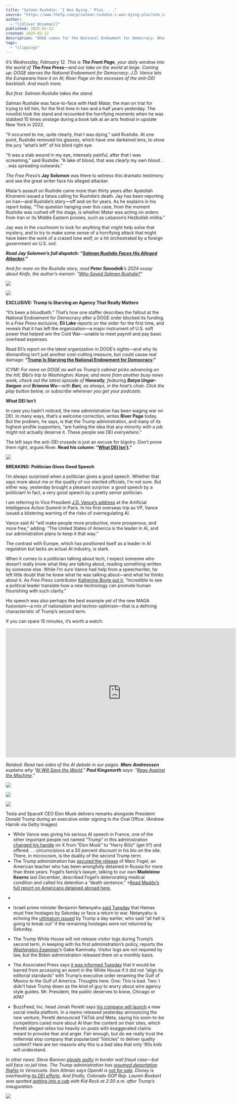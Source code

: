 ```yaml
---
title: "Salman Rushdie: ‘I Was Dying.’ Plus. . ."
source: "https://www.thefp.com/p/salman-rushdie-i-was-dying-plus?utm_campaign=email-post&r=7br8e&utm_source=substack&utm_medium=email"
author:
  - "[[Oliver Wiseman]]"
published: 2025-02-12
created: 2025-02-12
description: "DOGE comes for the National Endowment for Democracy. What DEI isn’t. J.D. Vance’s overseas debut. And more."
tags:
  - "clippings"
---
```

*It’s Wednesday, February 12. This is **The Front Page**, your daily window into the world of **The Free Press**—and our take on the world at large. Coming up: DOGE starves the National Endowment for Democracy; J.D. Vance lets the Europeans have it on AI; River Page on the excesses of the anti-DEI backlash. And much more.*

*But first: Salman Rushdie takes the stand.*

Salman Rushdie was face-to-face with Hadi Matar, the man on trial for trying to kill him, for the first time in two and a half years yesterday. The novelist took the stand and recounted the horrifying moments when he was stabbed 15 times onstage during a book talk at an arts festival in upstate New York in 2022.

“It occurred to me, quite clearly, that I was dying,” said Rushdie. At one point, Rushdie removed his glasses, which have one darkened lens, to show the jury “what’s left” of his blind right eye.

“It was a stab wound in my eye, intensely painful, after that I was screaming,” said Rushdie. “A lake of blood, that was clearly my own blood. . . was spreading outwards.”

*The Free Press*’s **Jay Solomon** was there to witness this dramatic testimony and see the great writer face his alleged attacker.

Matar’s assault on Rushdie came more than thirty years after Ayatollah Khomeini issued a fatwa calling for Rushdie’s death. Jay has been reporting on Iran—and Rushdie’s story—off and on for years. As he explains in his report today, “The question hanging over this case, from the moment Rushdie was rushed off the stage, is whether Matar was acting on orders from Iran or its Middle Eastern proxies, such as Lebanon’s Hezbollah militia.”

Jay was in the courtroom to look for anything that might help solve that mystery, and to try to make some sense of a horrifying attack that might have been the work of a crazed lone wolf, or a hit orchestrated by a foreign government on U.S. soil.

***Read Jay Solomon’s full dispatch: “[Salman Rushdie Faces His Alleged Attacker](https://www.thefp.com/p/salman-rushdie-faces-his-alleged).”***

*And for more on the Rushdie story, read **Peter Savodnik**’s 2024 essay about Knife, the author’s memoir: “[Who Saved Salman Rushdie?](https://www.thefp.com/p/peter-savodnik-salman-rushdie-knife)”*

![](https://substackcdn.com/image/fetch/w_1456,c_limit,f_auto,q_auto:good,fl_progressive:steep/https%3A%2F%2Fsubstack-post-media.s3.amazonaws.com%2Fpublic%2Fimages%2Fb9ccf6f0-8439-41c9-92e5-8e04fa008dbc_1320x30.png)

![](https://substackcdn.com/image/fetch/w_1456,c_limit,f_auto,q_auto:good,fl_progressive:steep/https%3A%2F%2Fsubstack-post-media.s3.amazonaws.com%2Fpublic%2Fimages%2Ff0b40202-6a03-4f55-b753-e1c2110df850_1125x100.png)

**EXCLUSIVE: Trump Is Starving an Agency That Really Matters**

“It’s been a bloodbath.” That’s how one staffer describes the fallout at the National Endowment for Democracy after a DOGE order blocked its funding. In a *Free Press* exclusive, **Eli Lake** reports on the order for the first time, and reveals that it has left the organization—a major instrument of U.S. soft power that helped win the Cold War—unable to meet payroll and pay basic overhead expenses.

Read Eli’s report on the latest organization in DOGE’s sights—and why its dismantling isn’t just another cost-cutting measure, but could cause real damage: **“[Trump Is Starving the National Endowment for Democracy](https://www.thefp.com/p/trump-starves-the-national-endowment-for-democracy-elon-musk-doge).”**

*ICYMI: For more on DOGE as well as Trump’s cabinet picks advancing on the hill; Bibi’s trip to Washington; Kanye; and more from another busy news week, check out the latest episode of **Honestly**, featuring **Batya Ungar-Sargon** and **Brianna Wu**—with **Bari,** as always, in the host’s chair. Click the play button below, or subscribe wherever you get your podcasts.*

**What DEI Isn’t**

In case you hadn’t noticed, the new administration has been waging war on DEI. In many ways, that’s a welcome correction, writes **River Page** today. But the problem, he says, is that the Trump administration, and many of its highest-profile supporters, “are fueling the idea that any minority with a job might not actually deserve it. These people see DEI *everywhere*.”

The left says the anti-DEI crusade is just an excuse for bigotry. Don’t prove them right, argues River. **Read his column: “[What DEI Isn’t](https://www.thefp.com/p/what-dei-isnt-trump-jd-vance-republicans).”**

![](https://substackcdn.com/image/fetch/w_1456,c_limit,f_auto,q_auto:good,fl_progressive:steep/https%3A%2F%2Fsubstack-post-media.s3.amazonaws.com%2Fpublic%2Fimages%2Fb5678d75-0063-49e8-8f55-b785d4552cf3_1320x30.png)

**BREAKING: Politician Gives Good Speech**

I’m always surprised when a politician gives a good speech. Whether that says more about me or the quality of our elected officials, I’m not sure. But either way, yesterday brought a pleasant surprise: a good speech by a politician! In fact, a very good speech by a pretty senior politician.

I am referring to Vice President [J.D. Vance’s address](https://gist.github.com/lmmx/b373b9819318d014adfdc32182ab17ff) at the Artificial Intelligence Action Summit in Paris. In his first overseas trip as VP, Vance issued a blistering warning of the risks of overregulating AI.

Vance said AI “will make people more productive, more prosperous, and more free,” adding: “The United States of America is the leader in AI, and our administration plans to keep it that way.”

The contrast with Europe, which has positioned itself as a leader in AI regulation but lacks an actual AI industry, is stark.

When it comes to a politician talking about tech, I expect someone who doesn’t really know what they are talking about, reading something written by someone else. While I’m sure Vance had help from a speechwriter, he left little doubt that he knew what he was talking about—and what he thinks about it. As *Free Press* contributor [Katherine Boyle put it](https://x.com/KTmBoyle/status/1889317529039913301), “Incredible to see a political leader translate how a new technology can promote human flourishing with such clarity.”

His speech was also perhaps the best example yet of the new MAGA fusionism—a mix of nationalism and techno-optimism—that is a defining characteristic of Trump’s second term.

If you can spare 15 minutes, it’s worth a watch:

<iframe src="https://www.youtube-nocookie.com/embed/64E9O1Gv99o?rel=0&amp;autoplay=0&amp;showinfo=0&amp;enablejsapi=0" frameborder="0" loading="lazy" gesture="media" allow="autoplay; fullscreen" allowautoplay="true" allowfullscreen="true" width="728" height="409"></iframe>

*Related: Read two sides of the AI debate in our pages. **Marc Andreessen** explains why “[AI Will Save the World](https://www.thefp.com/p/why-ai-will-save-the-world).” **Paul Kingsnorth** says: “[Rage Against the Machine](https://www.thefp.com/p/rage-against-the-machine-ai-paul-kingsnorth).”*

![](https://substackcdn.com/image/fetch/w_1456,c_limit,f_auto,q_auto:good,fl_progressive:steep/https%3A%2F%2Fsubstack-post-media.s3.amazonaws.com%2Fpublic%2Fimages%2Fd6aee89e-d398-4add-8e3f-5f4e208b2e76_1320x30.png)

![](https://substackcdn.com/image/fetch/w_1456,c_limit,f_auto,q_auto:good,fl_progressive:steep/https%3A%2F%2Fsubstack-post-media.s3.amazonaws.com%2Fpublic%2Fimages%2F573fc3d7-8a2c-46f0-8db4-66054b2537ea_1125x100.png)

![](https://substackcdn.com/image/fetch/w_1456,c_limit,f_auto,q_auto:good,fl_progressive:steep/https%3A%2F%2Fsubstack-post-media.s3.amazonaws.com%2Fpublic%2Fimages%2F42ce3d93-543a-409d-80c3-e879819b217e_1024x683.jpeg)

Tesla and SpaceX CEO Elon Musk delivers remarks alongside President Donald Trump during an executive order signing in the Oval Office. (Andrew Harnik via Getty Images)

- While Vance was giving his serious AI speech in France, one of the other important people not named “Trump” in this administration [changed his handle](https://www.yahoo.com/news/elon-musk-briefly-changes-x-200439261.html) on X from “Elon Musk” to “Harry Bōlz” (get it?) and offered. . . circumcisions at a 50 percent discount in his bio on the site. There, in microcosm, is the duality of the second Trump term.
- The Trump administration has [secured the release](https://www.cnn.com/2025/02/11/politics/marc-fogel-released-russia-trump/index.html) of Marc Fogel, an American teacher who has been wrongfully detained in Russia for more than three years. Fogel’s family’s lawyer, talking to our own **Madeleine Kearns** last December, described Fogel’s deteriorating medical condition and called his detention a “death sentence.” *[Read Maddy’s full report on Americans detained abroad here.](https://www.thefp.com/p/detained-americans-abroad)  
*

- Israeli prime minister Benjamin Netanyahu [said Tuesday](https://www.wsj.com/world/middle-east/israel-moves-troops-to-gaza-border-after-hamas-postpones-hostage-release-d20d6ade?mod=hp_lead_pos1) that Hamas must free hostages by Saturday or face a return to war. Netanyahu is echoing the [ultimatum issued](https://www.cnn.com/2025/02/10/politics/trump-palestinians-no-right-return-gaza/index.html) by Trump a day earlier, who said “all hell is going to break out” if the remaining hostages were not returned by Saturday.
- The Trump White House will not release visitor logs during Trump’s second term, in keeping with his first administration’s policy, reports the *[Washington Examiner](https://www.washingtonexaminer.com/news/white-house/3316611/trump-white-house-will-not-release-visitor-logs/)*’s Gabe Kaminsky. Visitor logs are not required by law, but the Biden administration released them on a monthly basis.
- The Associated Press says [it was informed Tuesday](https://www.cnn.com/2025/02/11/media/ap-blocked-from-oval-office/index.html) that it would be barred from accessing an event in the White House if it did not “align its editorial standards” with Trump’s executive order renaming the Gulf of Mexico to the Gulf of America. Thoughts here. One: This is bad. Two: I didn’t have Trump down as the kind of guy to worry about wire agency style guides. Mr. President, the public deserves to know, Chicago or APA?

- BuzzFeed, Inc. head Jonah Peretti says [his company will launch](https://www.hollywoodreporter.com/business/business-news/jonah-peretti-tiktok-meta-buzzfeed-social-media-1236132267/) a new social media platform. In a memo released yesterday announcing the new venture, Peretti denounced TikTok and Meta, saying his soon-to-be competitors cared more about AI than the content on their sites, which Peretti alleged relies too heavily on posts with exaggerated claims meant to provoke fear and anger. Fair enough, but do we really trust the millennial slop company that popularized “listicles” to deliver quality content? Here are ten reasons why this is a bad idea that only ’90s kids will understand.

*In other news: Steve Bannon [pleads guilty](https://www.wsj.com/us-news/law/steve-bannon-pleads-guilty-in-border-wall-fraud-case-f1164397?mod=hp_lead_pos11) in border wall fraud case—but will face no jail time. The Trump administration has [resumed deportation flights](https://nypost.com/2025/02/11/us-news/us-resumes-deportation-flights-to-venezuela-booting-illegal-migrants-gangbangers-back-home-with-lots-to-go/) to Venezuela. Sam Altman says OpenAI is [not for sale](https://www.axios.com/2025/02/11/openai-altman-musk-offer). Disney is overhauling [its DEI efforts](https://www.axios.com/2025/02/11/disney-dei-changes-trump-era). And finally, Colorado GOP Rep. Lauren Boebert was spotted [getting into a cab](https://pagesix.com/2025/02/11/celebrity-news/rep-lauren-boebert-spotted-getting-into-cab-with-kid-rock-at-2-30-a-m/) with Kid Rock at 2:30 a.m. after Trump’s inauguration.*

![](https://substackcdn.com/image/fetch/w_1456,c_limit,f_auto,q_auto:good,fl_progressive:steep/https%3A%2F%2Fsubstack-post-media.s3.amazonaws.com%2Fpublic%2Fimages%2F97fb3050-f328-46d1-8127-80af6b22470b_1320x30.png)